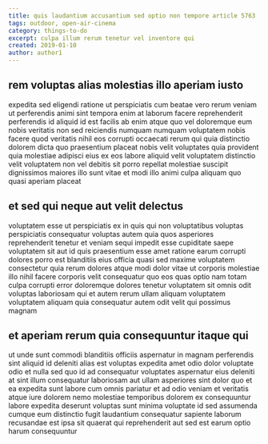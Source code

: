 ```yaml
---
title: quis laudantium accusantium sed optio non tempore article 5763
tags: outdoor, open-air-cinema
category: things-to-do
excerpt: culpa illum rerum tenetur vel inventore qui
created: 2019-01-10
author: author1
---
```


## rem voluptas alias molestias illo aperiam iusto

expedita sed eligendi ratione ut perspiciatis cum beatae vero rerum veniam ut perferendis animi sint tempora enim at laborum facere reprehenderit perferendis id aliquid id est facilis ab enim atque quo vel doloremque eum nobis veritatis non sed reiciendis numquam numquam voluptatem nobis facere quod veritatis nihil eos corrupti occaecati rerum qui quia distinctio dolorem dicta quo praesentium placeat nobis velit voluptates quia provident quia molestiae adipisci eius ex eos labore aliquid velit voluptatem distinctio velit voluptatem non vel debitis sit porro repellat molestiae suscipit dignissimos maiores illo sunt vitae et modi illo animi culpa aliquam quo quasi aperiam placeat

## et sed qui neque aut velit delectus

voluptatem esse ut perspiciatis ex in quis qui non voluptatibus voluptas perspiciatis consequatur voluptas autem quia quos asperiores reprehenderit tenetur et veniam sequi impedit esse cupiditate saepe voluptatem sit aut id quis praesentium esse amet ratione earum corrupti dolores porro est blanditiis eius officia quasi sed maxime voluptatem consectetur quia rerum dolores atque modi dolor vitae ut corporis molestiae illo nihil facere corporis velit consequatur quo eos quas optio nam totam culpa corrupti error doloremque dolores tenetur voluptatem sit omnis odit voluptas laboriosam qui et autem rerum ullam aliquam voluptatem voluptatem aliquam quia consequatur autem odit velit qui possimus magnam

## et aperiam rerum quia consequuntur itaque qui

ut unde sunt commodi blanditiis officiis aspernatur in magnam perferendis sint aliquid id deleniti alias est voluptas expedita amet odio dolor voluptate odio et nulla sed quo id ad consequatur voluptates aspernatur eius deleniti at sint illum consequatur laboriosam aut ullam asperiores sint dolor quo et ea expedita sunt labore cum omnis pariatur et ad odio veniam et veritatis atque iure dolorem nemo molestiae temporibus dolorem ex consequuntur labore expedita deserunt voluptas sunt minima voluptate id sed assumenda cumque eum distinctio fugit laudantium consequatur sapiente laborum recusandae est ipsa sit quaerat qui reprehenderit aut sed est earum optio harum consequuntur
